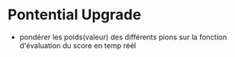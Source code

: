 # Pontential Upgrade

- pondérer les poids(valeur) des différents pions sur la fonction d'évaluation du score en temp réél